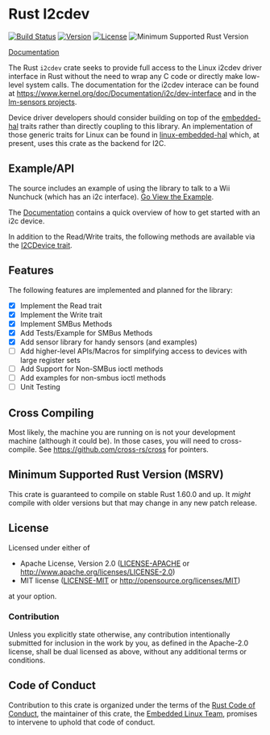 # Rust I2cdev

[![Build Status](https://github.com/rust-embedded/rust-i2cdev/workflows/CI/badge.svg)](https://github.com/rust-embedded/rust-i2cdev/actions)
[![Version](https://img.shields.io/crates/v/i2cdev.svg)](https://crates.io/crates/i2cdev)
[![License](https://img.shields.io/crates/l/i2cdev.svg)](https://github.com/rust-embedded/rust-i2cdev/blob/master/README.md#license)
![Minimum Supported Rust Version](https://img.shields.io/badge/rustc-1.60+-blue.svg)

[Documentation](https://docs.rs/i2cdev)

The Rust `i2cdev` crate seeks to provide full access to the Linux i2cdev
driver interface in Rust without the need to wrap any C code or directly make
low-level system calls.  The documentation for the i2cdev interace can
be found at https://www.kernel.org/doc/Documentation/i2c/dev-interface and
in the [lm-sensors projects](http://www.lm-sensors.org/).

Device driver developers should consider building on top of the
[embedded-hal](https://crates.io/crates/embedded-hal) traits rather than
directly coupling to this library. An implementation of those generic traits for
Linux can be found in
[linux-embedded-hal](https://crates.io/crates/linux-embedded-hal) which, at
present, uses this crate as the backend for I2C.

## Example/API

The source includes an example of using the library to talk to a Wii
Nunchuck (which has an i2c interface).
[Go View the Example](https://github.com/rust-embedded/rust-i2cdev/blob/master/examples/nunchuck.rs).

The [Documentation](https://docs.rs/i2cdev) contains a quick overview of how to get started with an i2c device.

In addition to the Read/Write traits, the following methods are
available via the [I2CDevice trait](https://rust-embedded.github.io/rust-i2cdev/i2cdev/core/trait.I2CDevice.html).

## Features

The following features are implemented and planned for the library:

- [x] Implement the Read trait
- [x] Implement the Write trait
- [x] Implement SMBus Methods
- [x] Add Tests/Example for SMBus Methods
- [x] Add sensor library for handy sensors (and examples)
- [ ] Add higher-level APIs/Macros for simplifying access to devices
      with large register sets
- [ ] Add Support for Non-SMBus ioctl methods
- [ ] Add examples for non-smbus ioctl methods
- [ ] Unit Testing

## Cross Compiling

Most likely, the machine you are running on is not your development
machine (although it could be).  In those cases, you will need to
cross-compile.  See <https://github.com/cross-rs/cross> for pointers.

## Minimum Supported Rust Version (MSRV)

This crate is guaranteed to compile on stable Rust 1.60.0 and up. It *might*
compile with older versions but that may change in any new patch release.

## License

Licensed under either of

- Apache License, Version 2.0 ([LICENSE-APACHE](LICENSE-APACHE) or
  http://www.apache.org/licenses/LICENSE-2.0)
- MIT license ([LICENSE-MIT](LICENSE-MIT) or http://opensource.org/licenses/MIT)

at your option.

### Contribution

Unless you explicitly state otherwise, any contribution intentionally submitted
for inclusion in the work by you, as defined in the Apache-2.0 license, shall be
dual licensed as above, without any additional terms or conditions.

## Code of Conduct

Contribution to this crate is organized under the terms of the [Rust Code of
Conduct][CoC], the maintainer of this crate, the [Embedded Linux Team][team], promises
to intervene to uphold that code of conduct.

[CoC]: CODE_OF_CONDUCT.md
[team]: https://github.com/rust-embedded/wg#the-embedded-linux-team
